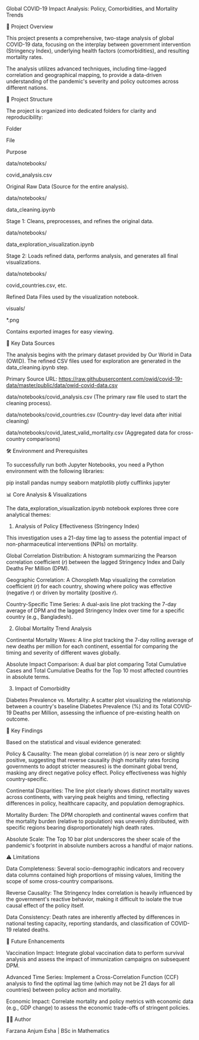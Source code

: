 Global COVID-19 Impact Analysis: Policy, Comorbidities, and Mortality Trends

📌 Project Overview

This project presents a comprehensive, two-stage analysis of global COVID-19 data, focusing on the interplay between government intervention (Stringency Index), underlying health factors (comorbidities), and resulting mortality rates.

The analysis utilizes advanced techniques, including time-lagged correlation and geographical mapping, to provide a data-driven understanding of the pandemic's severity and policy outcomes across different nations.

📁 Project Structure

The project is organized into dedicated folders for clarity and reproducibility:

Folder

File

Purpose

data/notebooks/

covid_analysis.csv

Original Raw Data (Source for the entire analysis).

data/notebooks/

data_cleaning.ipynb

Stage 1: Cleans, preprocesses, and refines the original data.

data/notebooks/

data_exploration_visualization.ipynb

Stage 2: Loads refined data, performs analysis, and generates all final visualizations.

data/notebooks/

covid_countries.csv, etc.

Refined Data Files used by the visualization notebook.

visuals/

*.png

Contains exported images for easy viewing.

🔑 Key Data Sources

The analysis begins with the primary dataset provided by Our World in Data (OWID). The refined CSV files used for exploration are generated in the data_cleaning.ipynb step.

Primary Source URL: https://raw.githubusercontent.com/owid/covid-19-data/master/public/data/owid-covid-data.csv

data/notebooks/covid_analysis.csv (The primary raw file used to start the cleaning process).

data/notebooks/covid_countries.csv (Country-day level data after initial cleaning)

data/notebooks/covid_latest_valid_mortality.csv (Aggregated data for cross-country comparisons)

🛠️ Environment and Prerequisites

To successfully run both Jupyter Notebooks, you need a Python environment with the following libraries:

pip install pandas numpy seaborn matplotlib plotly cufflinks jupyter


📊 Core Analysis & Visualizations

The data_exploration_visualization.ipynb notebook explores three core analytical themes:

1. Analysis of Policy Effectiveness (Stringency Index)

This investigation uses a 21-day time lag to assess the potential impact of non-pharmaceutical interventions (NPIs) on mortality.

Global Correlation Distribution: A histogram summarizing the Pearson correlation coefficient ($r$) between the lagged Stringency Index and Daily Deaths Per Million (DPM).

Geographic Correlation: A Choropleth Map visualizing the correlation coefficient ($r$) for each country, showing where policy was effective (negative $r$) or driven by mortality (positive $r$).

Country-Specific Time Series: A dual-axis line plot tracking the 7-day average of DPM and the lagged Stringency Index over time for a specific country (e.g., Bangladesh).

2. Global Mortality Trend Analysis

Continental Mortality Waves: A line plot tracking the 7-day rolling average of new deaths per million for each continent, essential for comparing the timing and severity of different waves globally.

Absolute Impact Comparison: A dual bar plot comparing Total Cumulative Cases and Total Cumulative Deaths for the Top 10 most affected countries in absolute terms.

3. Impact of Comorbidity

Diabetes Prevalence vs. Mortality: A scatter plot visualizing the relationship between a country's baseline Diabetes Prevalence (%) and its Total COVID-19 Deaths per Million, assessing the influence of pre-existing health on outcome.

🎯 Key Findings

Based on the statistical and visual evidence generated:

Policy & Causality: The mean global correlation ($r$) is near zero or slightly positive, suggesting that reverse causality (high mortality rates forcing governments to adopt stricter measures) is the dominant global trend, masking any direct negative policy effect. Policy effectiveness was highly country-specific.

Continental Disparities: The line plot clearly shows distinct mortality waves across continents, with varying peak heights and timing, reflecting differences in policy, healthcare capacity, and population demographics.

Mortality Burden: The DPM choropleth and continental waves confirm that the mortality burden (relative to population) was unevenly distributed, with specific regions bearing disproportionately high death rates.

Absolute Scale: The Top 10 bar plot underscores the sheer scale of the pandemic's footprint in absolute numbers across a handful of major nations.

⚠️ Limitations

Data Completeness: Several socio-demographic indicators and recovery data columns contained high proportions of missing values, limiting the scope of some cross-country comparisons.

Reverse Causality: The Stringency Index correlation is heavily influenced by the government's reactive behavior, making it difficult to isolate the true causal effect of the policy itself.

Data Consistency: Death rates are inherently affected by differences in national testing capacity, reporting standards, and classification of COVID-19 related deaths.

🚀 Future Enhancements

Vaccination Impact: Integrate global vaccination data to perform survival analysis and assess the impact of immunization campaigns on subsequent DPM.

Advanced Time Series: Implement a Cross-Correlation Function (CCF) analysis to find the optimal lag time (which may not be 21 days for all countries) between policy action and mortality.

Economic Impact: Correlate mortality and policy metrics with economic data (e.g., GDP change) to assess the economic trade-offs of stringent policies.

🙋‍♀️ Author

Farzana Anjum Esha | BSc in Mathematics
